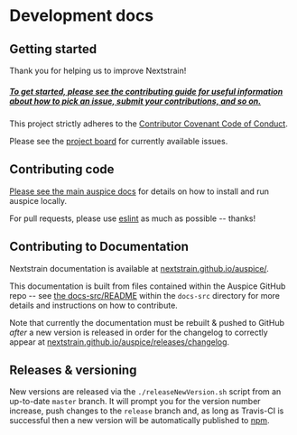 # Development docs

## Getting started

Thank you for helping us to improve Nextstrain!

##### [To get started, please see the contributing guide for useful information about how to pick an issue, submit your contributions, and so on.](https://github.com/nextstrain/.github/blob/master/CONTRIBUTING.md)

This project strictly adheres to the [Contributor Covenant Code of Conduct](https://github.com/nextstrain/.github/blob/master/CODE_OF_CONDUCT.md).

Please see the [project board](https://github.com/orgs/nextstrain/projects/5) for currently available issues.

## Contributing code  
[Please see the main auspice docs](https://nextstrain.github.io/auspice/introduction/install) for details on how to install and run auspice locally.

For pull requests, please use [eslint](https://eslint.org/) as much as possible -- thanks!

## Contributing to Documentation

Nextstrain documentation is available at [nextstrain.github.io/auspice/](https://nextstrain.github.io/auspice/).

This documentation is built from files contained within the Auspice GitHub repo -- see [the docs-src/README](https://github.com/nextstrain/auspice/tree/master/docs-src) within the `docs-src` directory for more details and instructions on how to contribute.

Note that currently the documentation must be rebuilt & pushed to GitHub _after_ a new version is released in order for the changelog to correctly appear at [nextstrain.github.io/auspice/releases/changelog](https://nextstrain.github.io/auspice/releases/changelog).


## Releases & versioning
New versions are released via the `./releaseNewVersion.sh` script from an up-to-date `master` branch. It will prompt you for the version number increase, push changes to the `release` branch and, as long as Travis-CI is successful then a new version will be automatically published to [npm](https://www.npmjs.com/package/auspice).
